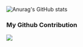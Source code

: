 ![Anurag's GitHub stats](https://github-readme-stats.vercel.app/api?username=abinzzz&count_private=true&show_icons=true&theme=tokyonight)

### My Github Contribution

![](https://raw.githubusercontent.com/abinzzz/abinzzz/main/assets/github-contribution-grid-snake.svg)
<!-- START_SECTION:blog -->

<!-- END_SECTION:blog -->

